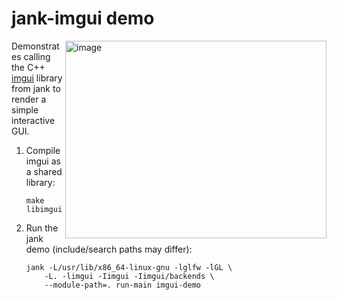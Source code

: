 
# jank-imgui demo

<img align="right" width="418" height="316" alt="image" src="https://github.com/user-attachments/assets/311b2f11-43cd-4d38-a641-630c18675d3a" />

Demonstrates calling the C++ [imgui](https://github.com/ocornut/imgui) library from jank to render a simple interactive GUI.

1. Compile imgui as a shared library:

    ```
    make libimgui.so
    ```

2. Run the jank demo (include/search paths may differ):

    ```
    jank -L/usr/lib/x86_64-linux-gnu -lglfw -lGL \
        -L. -limgui -Iimgui -Iimgui/backends \
        --module-path=. run-main imgui-demo
    ```
